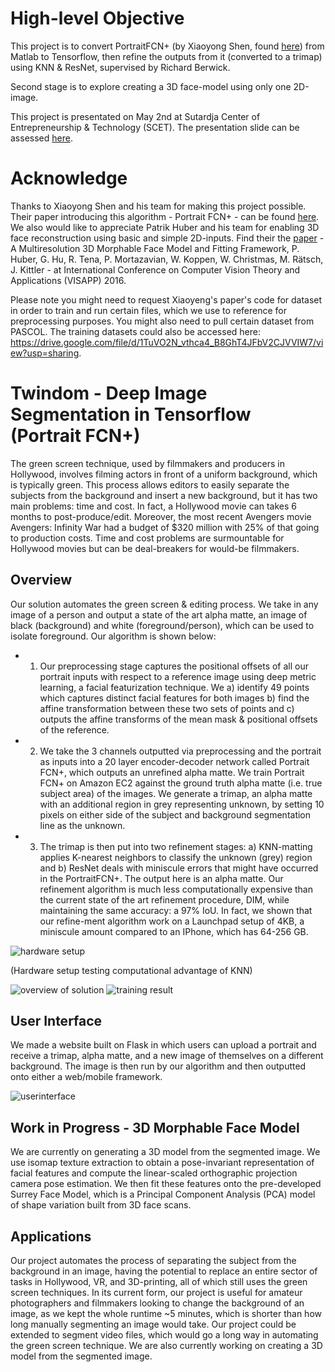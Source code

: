 
# High-level Objective
This project is to convert PortraitFCN+ (by Xiaoyong Shen, found [here](http://xiaoyongshen.me/webpage_portrait/index.html])) from Matlab to Tensorflow, then refine the outputs from it (converted to a trimap) using KNN & ResNet, supervised by Richard Berwick.

Second stage is to explore creating a 3D face-model using only one 2D-image.

This project is presentated on May 2nd at Sutardja Center of Entrepreneurship & Technology (SCET). The presentation slide can be assessed [here](https://github.com/leoli3024/Portrait-FCN-and-3D-reconstruction/blob/master/Portrait-FCN-3D-reconstruction.pdf).

# Acknowledge
Thanks to Xiaoyong Shen and his team for making this project possible. Their paper introducing this algorithm - Portrait FCN+ - can be found [here](http://xiaoyongshen.me/webpage_portrait/papers/portrait_eg16.pdf). We also would like to appreciate Patrik Huber and his team for enabling 3D face reconstruction using basic and simple 2D-inputs. Find their the [paper](http://www.patrikhuber.ch/files/3DMM_Framework_VISAPP_2016.pdf) - A Multiresolution 3D Morphable Face Model and Fitting Framework, P. Huber, G. Hu, R. Tena, P. Mortazavian, W. Koppen, W. Christmas, M. Rätsch, J. Kittler - at International Conference on Computer Vision Theory and Applications (VISAPP) 2016. 

Please note you might need to request Xiaoyeng's paper's code for dataset in order to train and run certain files, which we use to reference for preprocessing purposes. You might also need to pull certain dataset from PASCOL. The training datasets could also be accessed here: https://drive.google.com/file/d/1TuVO2N_vthca4_B8GhT4JFbV2CJVVIW7/view?usp=sharing.

# Twindom - Deep Image Segmentation in Tensorflow (Portrait FCN+)

The green screen technique, used by filmmakers and producers in Hollywood, involves filming actors in front of a uniform background, which is typically green. This process allows editors to easily separate the subjects from the background and insert a new background, but it has two main problems: time and cost. In fact, a Hollywood movie can takes 6 months to post-produce/edit. Moreover, the most recent Avengers movie Avengers: Infinity War had a budget of $320 million with 25% of that going to production costs. Time and cost problems are surmountable for Hollywood movies but can be deal-breakers for would-be filmmakers. 

## Overview
Our solution automates the green screen & editing process. We take in any image of a person and output a state of the art alpha matte, an image of black (background) and white (foreground/person), which can be used to isolate foreground. Our algorithm is shown below:

- 1) Our preprocessing stage captures the positional offsets of all our portrait inputs with respect to a reference image using deep metric learning, a facial featurization technique. We a) identify 49 points which captures distinct facial features for both images b) find the affine transformation between these two sets of points and c) outputs the affine transforms of the mean mask & positional offsets of the reference. 

- 2) We take the 3 channels outputted via preprocessing and the portrait as inputs into a 20 layer encoder-decoder network called Portrait FCN+, which outputs an unrefined alpha matte. We train Portrait FCN+ on Amazon EC2 against the ground truth alpha matte (i.e. true subject area) of the images. We generate a trimap, an alpha matte with an additional region in grey representing unknown, by setting 10 pixels on either side of the subject and background segmentation line as the unknown.

- 3) The trimap is then put into two refinement stages: a)  KNN-matting applies K-nearest neighbors to classify the unknown (grey) region and b) ResNet deals with miniscule errors that might have occurred in the PortraitFCN+. The output here is an alpha matte. Our refinement algorithm is much less computationally expensive than the current state of the art refinement procedure, DIM, while maintaining the same accuracy: a 97% IoU. In fact, we shown that our refine-ment algorithm work on a Launchpad setup of 4KB, a miniscule amount compared to an IPhone, which has 64-256 GB.

![hardware setup](https://github.com/leoli3024/Portrait-FCN-and-3D-reconstruction/blob/master/Articles_Reports/Images/Hardware_setup.jpeg)

(Hardware setup testing computational advantage of KNN) 

![overview of solution](https://github.com/leoli3024/Portrait-FCN-and-3D-reconstruction/blob/master/Articles_Reports/Images/Overview.jpeg)
![training result](https://github.com/leoli3024/Portrait-FCN-and-3D-reconstruction/blob/master/Articles_Reports/Images/training_result.png)

## User Interface
We made a website built on Flask in which users can upload a portrait and receive a trimap, alpha matte, and a new image of themselves on a different background. The image is then run by our algorithm and then outputted onto either a web/mobile framework.  

![userinterface](https://github.com/leoli3024/Portrait-FCN-and-3D-reconstruction/blob/master/Articles_Reports/Images/User_interface.jpeg)

## Work in Progress - 3D Morphable Face Model	

We are currently on generating a 3D model from the segmented image. We use isomap texture extraction to obtain a pose-invariant representation of facial features and compute the linear-scaled orthographic projection camera pose estimation. We then fit these features onto the pre-developed Surrey Face Model, which is a Principal Component Analysis (PCA) model of shape variation built from 3D face scans. 

## Applications
Our project automates the process of separating the subject from the background in an image, having the potential to replace an entire sector of tasks in Hollywood, VR, and 3D-printing, all of which still uses the green screen techniques. In its current form, our project is useful for amateur photographers and filmmakers looking to change the background of an image, as we kept the whole runtime ~5 minutes, which is shorter than how long manually segmenting an image would take. Our project could be extended to segment video files, which would go a long way in automating the green screen technique. We are also currently working on creating a 3D model from the segmented image.






